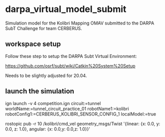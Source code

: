 # darpa_virtual_model_submit
Simulation model for the Kolibri Mapping OMAV submitted to the DARPA SubT Challenge for team CERBERUS. 

## workspace setup
Follow these step to setup the DARPA Subt Virtual Environment: 

https://github.com/osrf/subt/wiki/Catkin%20System%20Setup

Needs to be slightly adjusted for 20.04.

## launch the simulation
ign launch -v 4 competition.ign circuit:=tunnel worldName:=tunnel_circuit_practice_01 robotName1:=kolibri robotConfig1:=CERBERUS_KOLIBRI_SENSOR_CONFIG_1 localModel:=true 


rostopic pub -r 10 /kolibri/cmd_vel geometry_msgs/Twist  '{linear:  {x: 0.0, y: 0.0, z: 1.0}, angular: {x: 0.0,y: 0.0,z: 1.0}}'


